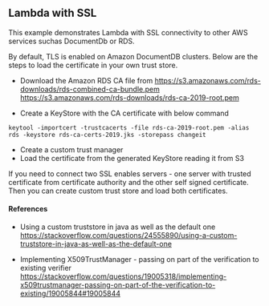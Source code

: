 ## Lambda with SSL

This example demonstrates Lambda with SSL connectivity to other AWS services suchas DocumentDb or RDS.

By default, TLS is enabled on Amazon DocumentDB clusters. Below are the steps to load the certificate in your own trust store.

* Download the Amazon RDS CA file from 
https://s3.amazonaws.com/rds-downloads/rds-combined-ca-bundle.pem
https://s3.amazonaws.com/rds-downloads/rds-ca-2019-root.pem

* Create a KeyStore with the CA certificate with below command

```
keytool -importcert -trustcacerts -file rds-ca-2019-root.pem -alias rds -keystore rds-ca-certs-2019.jks -storepass changeit 
```
* Create a custom trust manager 
* Load the certificate from the generated KeyStore reading it from S3


If you need to connect two SSL enables servers - one server with trusted certificate from certificate authority and the other self signed certificate. Then you can create custom trust store and load both certificates.

#### References

* Using a custom truststore in java as well as the default one
https://stackoverflow.com/questions/24555890/using-a-custom-truststore-in-java-as-well-as-the-default-one

* Implementing X509TrustManager - passing on part of the verification to existing verifier
https://stackoverflow.com/questions/19005318/implementing-x509trustmanager-passing-on-part-of-the-verification-to-existing/19005844#19005844
